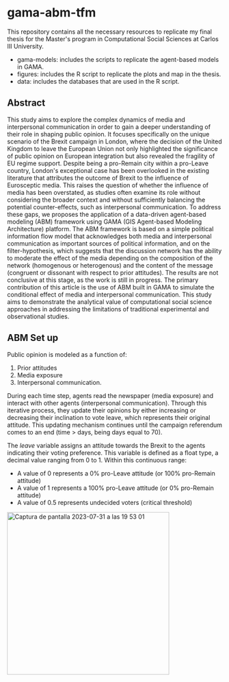 # gama-abm-tfm
This repository contains all the necessary resources to replicate my final thesis for the Master's program in Computational Social Sciences at Carlos III University.

* gama-models: includes the scripts to replicate the agent-based models in GAMA. 
* figures: includes the R script to replicate the plots and map in the thesis. 
* data: includes the databases that are used in the R script.

## Abstract
This study aims to explore the complex dynamics of media and interpersonal communication in order to gain a deeper understanding of their role in shaping public opinion. It focuses specifically on the unique scenario of the Brexit campaign in London, where the decision of the United Kingdom to leave the European Union not only highlighted the significance of public opinion on European integration but also revealed the fragility of EU regime support. Despite being a pro-Remain city within a pro-Leave country, London's exceptional case has been overlooked in the existing literature that attributes the outcome of Brexit to the influence of Eurosceptic media. This raises the question of whether the influence of media has been overstated, as studies often examine its role without considering the broader context and without sufficiently balancing the potential counter-effects, such as interpersonal communication. To address these gaps, we proposes the application of a data-driven agent-based modeling (ABM) framework using GAMA (GIS Agent-based Modeling Architecture) platform. The ABM framework is based on a simple political information flow model that acknowledges both media and interpersonal communication as important sources of political information, and on the filter-hypothesis, which suggests that the discussion network has the ability to moderate the effect of the media depending on the composition of the network (homogenous or heterogenous) and the content of the message (congruent or dissonant with respect to prior attitudes). The results are not conclusive at this stage, as the work is still in progress. The primary contribution of this article is the use of ABM built in GAMA to simulate the conditional effect of media and interpersonal communication. This study aims to demonstrate the analytical value of computational social science approaches in addressing the limitations of traditional experimental and observational studies.
 
## ABM Set up

Public opinion is modeled as a function of: 
1. Prior attitudes
2. Media exposure
3. Interpersonal communication.

During each time step, agents read the newspaper (media exposure) and interact with other agents (interpersonal communication). Through this iterative process, they update their opinions by either increasing or decreasing their inclination to vote leave, which represents their original attitude. This updating mechanism continues until the campaign referendum comes to an end (time > days, being days equal to 70).

The *leave* variable assigns an attitude towards the Brexit to the agents indicating their voting preference. This variable is defined as a float type, a decimal value ranging from 0 to 1. Within this continuous range:
* A value of 0 represents a 0% pro-Leave attitude (or 100% pro-Remain attitude)
* A value of 1 represents a 100% pro-Leave attitude (or 0% pro-Remain attitude)
* A value of 0.5 represents undecided voters (critical threshold)

<img width="379" alt="Captura de pantalla 2023-07-31 a las 19 53 01" src="https://github.com/isazeberio/gama-abm-tfm/assets/113541772/bb4129b8-cbd5-46c6-b99c-590c25d9d47b">



